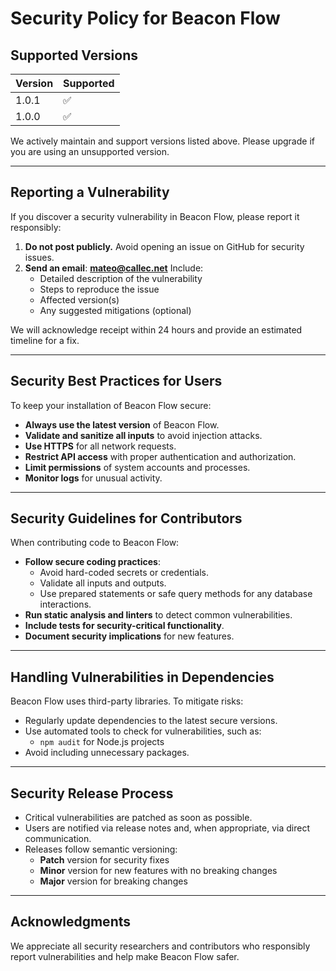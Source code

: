 # Security Policy for Beacon Flow

## Supported Versions

| Version | Supported          |
|---------|--------------------|
| 1.0.1   | :white_check_mark: |
| 1.0.0   | :white_check_mark: |

We actively maintain and support versions listed above. Please upgrade if you are using an unsupported version.

---

## Reporting a Vulnerability

If you discover a security vulnerability in Beacon Flow, please report it responsibly:

1. **Do not post publicly.** Avoid opening an issue on GitHub for security issues.
2. **Send an email**:
   **mateo@callec.net**
   Include:
   - Detailed description of the vulnerability
   - Steps to reproduce the issue
   - Affected version(s)
   - Any suggested mitigations (optional)

We will acknowledge receipt within 24 hours and provide an estimated timeline for a fix.

---

## Security Best Practices for Users

To keep your installation of Beacon Flow secure:

- **Always use the latest version** of Beacon Flow.
- **Validate and sanitize all inputs** to avoid injection attacks.
- **Use HTTPS** for all network requests.
- **Restrict API access** with proper authentication and authorization.
- **Limit permissions** of system accounts and processes.
- **Monitor logs** for unusual activity.

---

## Security Guidelines for Contributors

When contributing code to Beacon Flow:

- **Follow secure coding practices**:
  - Avoid hard-coded secrets or credentials.
  - Validate all inputs and outputs.
  - Use prepared statements or safe query methods for any database interactions.
- **Run static analysis and linters** to detect common vulnerabilities.
- **Include tests for security-critical functionality**.
- **Document security implications** for new features.

---

## Handling Vulnerabilities in Dependencies

Beacon Flow uses third-party libraries. To mitigate risks:

- Regularly update dependencies to the latest secure versions.
- Use automated tools to check for vulnerabilities, such as:
  - `npm audit` for Node.js projects
- Avoid including unnecessary packages.

---

## Security Release Process

- Critical vulnerabilities are patched as soon as possible.
- Users are notified via release notes and, when appropriate, via direct communication.
- Releases follow semantic versioning:
  - **Patch** version for security fixes
  - **Minor** version for new features with no breaking changes
  - **Major** version for breaking changes

---

## Acknowledgments

We appreciate all security researchers and contributors who responsibly report vulnerabilities and help make Beacon Flow safer.
